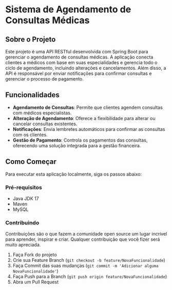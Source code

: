 # Sistema de Agendamento de Consultas Médicas

## Sobre o Projeto
Este projeto é uma API RESTful desenvolvida com Spring Boot para gerenciar o agendamento de consultas médicas. A aplicação conecta clientes a médicos com base em suas especialidades e gerencia todo o ciclo de agendamento, incluindo alterações e cancelamentos. Além disso, a API é responsável por enviar notificações para confirmar consultas e gerenciar o processo de pagamento.

## Funcionalidades
- **Agendamento de Consultas**: Permite que clientes agendem consultas com médicos especialistas.
- **Alteração de Agendamento**: Oferece a flexibilidade para alterar ou cancelar consultas existentes.
- **Notificações**: Envia lembretes automáticos para confirmar as consultas com os clientes.
- **Gestão de Pagamento**: Controla os pagamentos das consultas, oferecendo uma solução integrada para a gestão financeira.

## Como Começar
Para executar esta aplicação localmente, siga os passos abaixo:

### Pré-requisitos
- Java JDK 17
- Maven
- MySQL

### Contribuindo
Contribuições são o que fazem a comunidade open source um lugar incrível para aprender, inspirar e criar. Qualquer contribuição que você fizer será muito apreciada.

1. Faça Fork do projeto
2. Crie sua Feature Branch (`git checkout -b feature/NovaFuncionalidade`)
3. Faça Commit das suas mudanças (`git commit -m 'Adicionar alguma NovaFuncionalidade'`)
4. Faça Push para a Branch (`git push origin feature/NovaFuncionalidade`)
5. Abra um Pull Request

